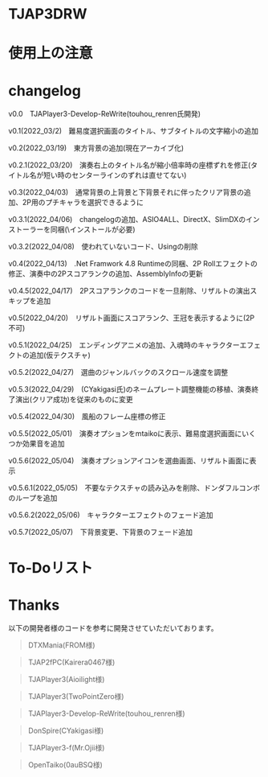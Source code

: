 # TJAP3DRW
 
# 使用上の注意

# changelog

v0.0　TJAPlayer3-Develop-ReWrite(touhou_renren氏開発)

v0.1(2022_03/2)　難易度選択画面のタイトル、サブタイトルの文字縮小の追加

v0.2(2022_03/19)　東方背景の追加(現在アーカイブ化)

v0.2.1(2022_03/20)　演奏右上のタイトル名が縮小倍率時の座標ずれを修正(タイトル名が短い時のセンターラインのずれは直せてない)

v0.3(2022_04/03)　通常背景の上背景と下背景それに伴ったクリア背景の追加、2P用のプチキャラを選択できるように

v0.3.1(2022_04/06)　changelogの追加、ASIO4ALL、DirectX、SlimDXのインストーラーを同梱(\インストールが必要)

v0.3.2(2022_04/08)　使われていないコード、Usingの削除

v0.4(2022_04/13)　.Net Framwork 4.8 Runtimeの同梱、2P Rollエフェクトの修正、演奏中の2Pスコアランクの追加、AssemblyInfoの更新

v0.4.5(2022_04/17)　2Pスコアランクのコードを一旦削除、リザルトの演出スキップを追加

v0.5(2022_04/20)　リザルト画面にスコアランク、王冠を表示するように(2P不可)

v0.5.1(2022_04/25)　エンディングアニメの追加、入魂時のキャラクターエフェクトの追加(仮テクスチャ)

v0.5.2(2022_04/27)　選曲のジャンルバックのスクロール速度を調整

v0.5.3(2022_04/29)　(CYakigasi氏)のネームプレート調整機能の移植、演奏終了演出(クリア成功)を従来のものに変更

v0.5.4(2022_04/30)　風船のフレーム座標の修正

v0.5.5(2022_05/01)　演奏オプションをmtaikoに表示、難易度選択画面にいくつか効果音を追加

v0.5.6(2022_05/04)　演奏オプションアイコンを選曲画面、リザルト画面に表示

v0.5.6.1(2022_05/05)　不要なテクスチャの読み込みを削除、ドンダフルコンボのループを追加

v0.5.6.2(2022_05/06)　キャラクターエフェクトのフェード追加

v0.5.7(2022_05/07)　下背景変更、下背景のフェード追加

# To-Doリスト



# Thanks
以下の開発者様のコードを参考に開発させていただいております。

>DTXMania(FROM様)

>TJAP2fPC(Kairera0467様)

>TJAPlayer3(Aioilight様)

>TJAPlayer3(TwoPointZero様)

>TJAPlayer3-Develop-ReWrite(touhou_renren様)

>DonSpire(CYakigasi様)

>TJAPlayer3-f(Mr.Ojii様)

>OpenTaiko(0auBSQ様)
